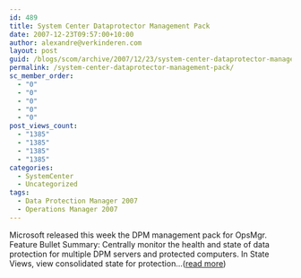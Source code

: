 ```yaml
---
id: 489
title: System Center Dataprotector Management Pack
date: 2007-12-23T09:57:00+10:00
author: alexandre@verkinderen.com
layout: post
guid: /blogs/scom/archive/2007/12/23/system-center-dataprotector-management-pack.aspx
permalink: /system-center-dataprotector-management-pack/
sc_member_order:
  - "0"
  - "0"
  - "0"
  - "0"
  - "0"
post_views_count:
  - "1385"
  - "1385"
  - "1385"
  - "1385"
categories:
  - SystemCenter
  - Uncategorized
tags:
  - Data Protection Manager 2007
  - Operations Manager 2007
---
```

Microsoft released this week the DPM management pack for OpsMgr. Feature Bullet Summary: Centrally monitor the health and state of data protection for multiple DPM servers and protected computers. In State Views, view consolidated state for protection&#8230;([read more](http://trycatch.be/blogs/scug/archive/2007/12/23/system-center-dataprotector-management-pack.aspx))<img src="http://trycatch.be/aggbug.aspx?PostID=305" width="1" height="1" />